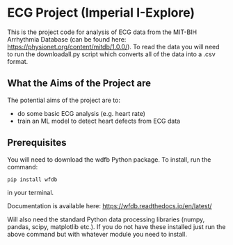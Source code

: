 # ECG Project (Imperial I-Explore)

This is the project code for analysis of ECG data from the MIT-BIH Arrhythmia Database (can be found here: https://physionet.org/content/mitdb/1.0.0/). To read the data you will need to run the downloadall.py script which converts all of the data into a .csv format.

## What the Aims of the Project are

The potential aims of the project are to:
- do some basic ECG analysis (e.g. heart rate)
- train an ML model to detect heart defects from ECG data

## Prerequisites

You will need to download the wdfb Python package. To install, run the command: 
```
pip install wfdb
```
in your terminal.

Documentation is available here: https://wfdb.readthedocs.io/en/latest/

Will also need the standard Python data processing libraries (numpy, pandas, scipy, matplotlib etc.). If you do not have these installed just run the above command but with whatever module you need to install.




